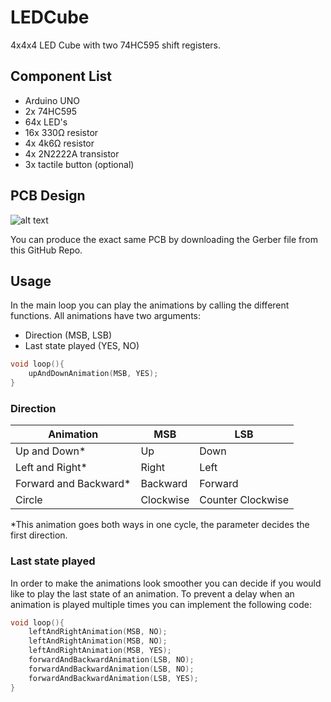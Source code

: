 # LEDCube

4x4x4 LED Cube with two 74HC595 shift registers.

## Component List
- Arduino UNO
- 2x 74HC595
- 64x LED's
- 16x 330Ω resistor
- 4x 4k6Ω resistor
- 4x 2N2222A transistor
- 3x tactile button (optional)

## PCB Design
![alt text](https://user-images.githubusercontent.com/43173874/106970841-07bf0000-674e-11eb-86b1-68d0efc9d171.png)

You can produce the exact same PCB by downloading the Gerber file from this GitHub Repo.

## Usage

In the main loop you can play the animations by calling the different functions. All animations have two arguments:

- Direction (MSB, LSB)
- Last state played (YES, NO)



```c++
void loop(){
    upAndDownAnimation(MSB, YES);
}
```

### Direction
Animation | MSB | LSB 
--- | --- | --- 
Up and Down* | Up | Down 
Left and Right* | Right | Left
Forward and Backward* | Backward | Forward
Circle | Clockwise | Counter Clockwise
\*This animation goes both ways in one cycle, the parameter decides the first direction.

### Last state played
In order to make the animations look smoother you can decide if you would like to play the last state of an animation. To prevent a delay when an animation is played multiple times you can implement the following code:

```c++
void loop(){
    leftAndRightAnimation(MSB, NO);
    leftAndRightAnimation(MSB, NO);
    leftAndRightAnimation(MSB, YES);
    forwardAndBackwardAnimation(LSB, NO);
    forwardAndBackwardAnimation(LSB, NO);
    forwardAndBackwardAnimation(LSB, YES);
}
```
